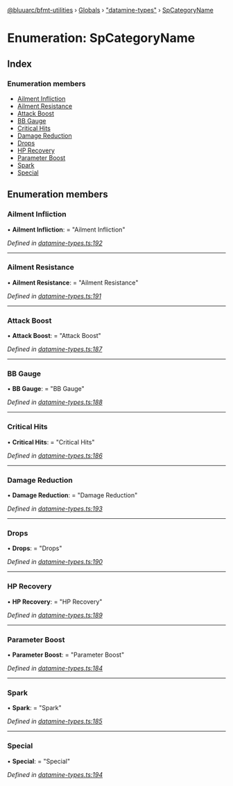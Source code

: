 [@bluuarc/bfmt-utilities](../README.md) › [Globals](../globals.md) › ["datamine-types"](../modules/_datamine_types_.md) › [SpCategoryName](_datamine_types_.spcategoryname.md)

# Enumeration: SpCategoryName

## Index

### Enumeration members

* [Ailment Infliction](_datamine_types_.spcategoryname.md#ailment-infliction)
* [Ailment Resistance](_datamine_types_.spcategoryname.md#ailment-resistance)
* [Attack Boost](_datamine_types_.spcategoryname.md#attack-boost)
* [BB Gauge](_datamine_types_.spcategoryname.md#bb-gauge)
* [Critical Hits](_datamine_types_.spcategoryname.md#critical-hits)
* [Damage Reduction](_datamine_types_.spcategoryname.md#damage-reduction)
* [Drops](_datamine_types_.spcategoryname.md#drops)
* [HP Recovery](_datamine_types_.spcategoryname.md#hp-recovery)
* [Parameter Boost](_datamine_types_.spcategoryname.md#parameter-boost)
* [Spark](_datamine_types_.spcategoryname.md#spark)
* [Special](_datamine_types_.spcategoryname.md#special)

## Enumeration members

###  Ailment Infliction

• **Ailment Infliction**: = "Ailment Infliction"

*Defined in [datamine-types.ts:192](https://github.com/BluuArc/bfmt-utilities/blob/2dbb89b/src/datamine-types.ts#L192)*

___

###  Ailment Resistance

• **Ailment Resistance**: = "Ailment Resistance"

*Defined in [datamine-types.ts:191](https://github.com/BluuArc/bfmt-utilities/blob/2dbb89b/src/datamine-types.ts#L191)*

___

###  Attack Boost

• **Attack Boost**: = "Attack Boost"

*Defined in [datamine-types.ts:187](https://github.com/BluuArc/bfmt-utilities/blob/2dbb89b/src/datamine-types.ts#L187)*

___

###  BB Gauge

• **BB Gauge**: = "BB Gauge"

*Defined in [datamine-types.ts:188](https://github.com/BluuArc/bfmt-utilities/blob/2dbb89b/src/datamine-types.ts#L188)*

___

###  Critical Hits

• **Critical Hits**: = "Critical Hits"

*Defined in [datamine-types.ts:186](https://github.com/BluuArc/bfmt-utilities/blob/2dbb89b/src/datamine-types.ts#L186)*

___

###  Damage Reduction

• **Damage Reduction**: = "Damage Reduction"

*Defined in [datamine-types.ts:193](https://github.com/BluuArc/bfmt-utilities/blob/2dbb89b/src/datamine-types.ts#L193)*

___

###  Drops

• **Drops**: = "Drops"

*Defined in [datamine-types.ts:190](https://github.com/BluuArc/bfmt-utilities/blob/2dbb89b/src/datamine-types.ts#L190)*

___

###  HP Recovery

• **HP Recovery**: = "HP Recovery"

*Defined in [datamine-types.ts:189](https://github.com/BluuArc/bfmt-utilities/blob/2dbb89b/src/datamine-types.ts#L189)*

___

###  Parameter Boost

• **Parameter Boost**: = "Parameter Boost"

*Defined in [datamine-types.ts:184](https://github.com/BluuArc/bfmt-utilities/blob/2dbb89b/src/datamine-types.ts#L184)*

___

###  Spark

• **Spark**: = "Spark"

*Defined in [datamine-types.ts:185](https://github.com/BluuArc/bfmt-utilities/blob/2dbb89b/src/datamine-types.ts#L185)*

___

###  Special

• **Special**: = "Special"

*Defined in [datamine-types.ts:194](https://github.com/BluuArc/bfmt-utilities/blob/2dbb89b/src/datamine-types.ts#L194)*
